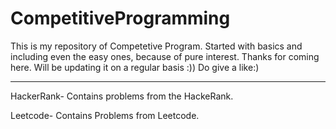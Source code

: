 # CompetitiveProgramming
This is my repository of Competetive Program. 
Started with basics and including even the easy ones, because of pure interest.
Thanks for coming here. Will be updating it on a regular basis :))
Do give a like:)

***

HackerRank- Contains problems from the HackeRank.

Leetcode- Contains Problems from Leetcode.
